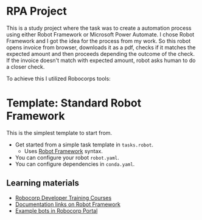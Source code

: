 # RPA Project

This is a study project where the task was to create a automation process using either Robot Framework or Microsoft Power Automate.
I chose Robot Framework and I got the idea for the process from my work. So this robot opens invoice from browser, downloads it as a pdf, checks if it matches the expected amount and then proceeds depending the outcome of the check. If the invoice doesn't match with expected amount, robot asks human to do a closer check.

To achieve this I utilized Robocorps tools:

# Template: Standard Robot Framework

This is the simplest template to start from.

- Get started from a simple task template in `tasks.robot`.
  - Uses [Robot Framework](https://robocorp.com/docs/languages-and-frameworks/robot-framework/basics) syntax.
- You can configure your robot `robot.yaml`.
- You can configure dependencies in `conda.yaml`.

## Learning materials

- [Robocorp Developer Training Courses](https://robocorp.com/docs/courses)
- [Documentation links on Robot Framework](https://robocorp.com/docs/languages-and-frameworks/robot-framework)
- [Example bots in Robocorp Portal](https://robocorp.com/portal)
